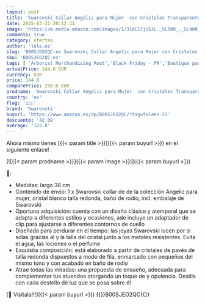 ```yaml
---
layout: post
title: 'Swarovski Collar Angelic para Mujer  con Cristales Transparentes de Talla Redonda  Baño de Rodio  Colección Angelic de Swarovski'
date: 2025-03-31 20:12:31
image: 'https://m.media-amazon.com/images/I/31KC1IjU5JL._SL500_._SL400_.jpg'
comments: true
category: ofertas
author: 'tole.es'
slug: 'B00SJEO2QC-es Swarovski Collar Angelic para Mujer con Cristales...'
sku: 'B00SJEO2QC-es'
tags: [ 'Arborist Merchandising Root','Black Friday - PR','Boutique para mujer','CML Generic_Women_ES','Collares  para mujer','Fondo de armario','Guía de regalos de moda mujer','Joyería','Joyería con 4 estrellas mujer','Joyería para mujer','La mamá primeriza','Lo más popular entre los clientes','Los más valorados por los clientes','Moda','Moda Mujer','PBDD-J&W','PEAS Deals','Premium Brands','Premium Brands Mujer','Premium Collection (1)','Regalos','Regalos en Joyería','Selecciones de moda que son tendencia esta semana','Self Service','Softlines | Jewelry | Co-gender','Special Features Stores','Swarovski','c8538d25-3af9-48d3-aeff-5f3ce5572a36_0','c8538d25-3af9-48d3-aeff-5f3ce5572a36_122302','c8538d25-3af9-48d3-aeff-5f3ce5572a36_1501','c8538d25-3af9-48d3-aeff-5f3ce5572a36_1801','c8538d25-3af9-48d3-aeff-5f3ce5572a36_2301','c8538d25-3af9-48d3-aeff-5f3ce5572a36_3101','c8538d25-3af9-48d3-aeff-5f3ce5572a36_3301','c8538d25-3af9-48d3-aeff-5f3ce5572a36_4301','c8538d25-3af9-48d3-aeff-5f3ce5572a36_4401','c8538d25-3af9-48d3-aeff-5f3ce5572a36_4901','c8538d25-3af9-48d3-aeff-5f3ce5572a36_5101','c8538d25-3af9-48d3-aeff-5f3ce5572a36_5501','c8538d25-3af9-48d3-aeff-5f3ce5572a36_5701','c8538d25-3af9-48d3-aeff-5f3ce5572a36_6001','c8538d25-3af9-48d3-aeff-5f3ce5572a36_601','c8538d25-3af9-48d3-aeff-5f3ce5572a36_7201','c8538d25-3af9-48d3-aeff-5f3ce5572a36_8301','c8538d25-3af9-48d3-aeff-5f3ce5572a36_9101','c8538d25-3af9-48d3-aeff-5f3ce5572a36_9601','swarovski','🇪🇸', ]
actualPrice: 144.8 EUR
currency: EUR
price: 144.8
comparePrice: 250.0 EUR
prodname: 'Swarovski Collar Angelic para Mujer  con Cristales Transparentes de Talla Redonda  Baño de Rodio  Colección Angelic de Swarovski'
country: 'es'
flag: '🇪🇸'
brand: 'Swarovski'
buyurl: 'https://www.amazon.es/dp/B00SJEO2QC/?tag=tolees-21'
descuento: '42.08'
average: '123.8'
---
```


Ahora mismo tienes [{{< param title >}}]({{< param buyurl >}}) en el siguiente enlace!

[![{{< param prodname >}}]({{< param image >}})]({{< param buyurl >}})

🔎:

- Medidas: largo 38 cm
- Contenido de envío: 1 x Swarovski collar de de la colección Angelic para mujer, cristal blanco talla redonda, baño de rodio, incl. embalaje de Swarovski
- Oportuna adquisición: cuenta con un diseño clásico y atemporal que se adapta a diferentes estilos y ocasiones, ade incluye un adaptador de clip para ajustarse a diferentes contornos de cuello
- Diseñada para perdurar en el tiempo: las joyas Swarovski lucen por si solas gracias al y la talla del cristal junto a los metales resistentes. Evita el agua, las lociones o el perfume
- Exquisita composición: está elaborado a partir de cristales de pavés de talla redonda dispuestos a modo de fila, enmarcado con pequeños del mismo tono y con acabado en baño de rodio
- Atrae todas las miradas: una propuesta de ensueño, adecuada para complementar tus atuendos otorgando un toque de y opulencia. Destila con cada destello de luz que se posa sobre él

[🛒 Visítala!!!]({{< param buyurl >}})
{{<world>}}B00SJEO2QC{{</world>}}
